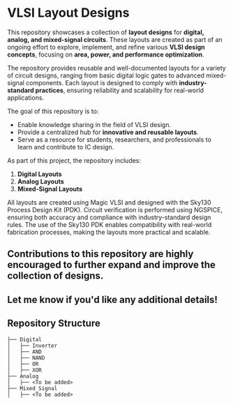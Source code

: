 # VLSI Layout Designs
This repository showcases a collection of **layout designs** for **digital, analog, and mixed-signal circuits**. These layouts are created as part of an ongoing effort to explore, implement, and refine various **VLSI design concepts**, focusing on **area, power, and performance optimization**.  

The repository provides reusable and well-documented layouts for a variety of circuit designs, ranging from basic digital logic gates to advanced mixed-signal components. Each layout is designed to comply with **industry-standard practices**, ensuring reliability and scalability for real-world applications.  

The goal of this repository is to:
- Enable knowledge sharing in the field of VLSI design.
- Provide a centralized hub for **innovative and reusable layouts**.
- Serve as a resource for students, researchers, and professionals to learn and contribute to IC design.  

As part of this project, the repository includes:
1. **Digital Layouts**
2. **Analog Layouts**
3. **Mixed-Signal Layouts**

All layouts are created using Magic VLSI and designed with the Sky130 Process Design Kit (PDK). Circuit verification is performed using NGSPICE, ensuring both accuracy and compliance with industry-standard design rules. The use of the Sky130 PDK enables compatibility with real-world fabrication processes, making the layouts more practical and scalable.

Contributions to this repository are highly encouraged to further expand and improve the collection of designs.
---  

Let me know if you'd like any additional details!
---

## Repository Structure

```plaintext
├── Digital
│   ├── Inverter
│   ├── AND
│   ├── NAND
│   ├── OR
│   ├── XOR
├── Analog
│   ├── <To be added>
├── Mixed_Signal
│   ├── <To be added>

